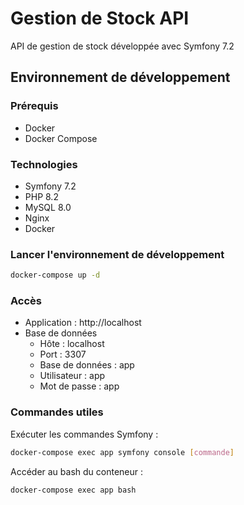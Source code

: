 # Gestion de Stock API

API de gestion de stock développée avec Symfony 7.2

## Environnement de développement

### Prérequis

* Docker
* Docker Compose

### Technologies

* Symfony 7.2
* PHP 8.2
* MySQL 8.0
* Nginx
* Docker

### Lancer l'environnement de développement

```bash
docker-compose up -d
```

### Accès

* Application : http://localhost
* Base de données
    * Hôte : localhost
    * Port : 3307
    * Base de données : app
    * Utilisateur : app
    * Mot de passe : app

### Commandes utiles

Exécuter les commandes Symfony :
```bash
docker-compose exec app symfony console [commande]
```

Accéder au bash du conteneur :
```bash
docker-compose exec app bash
```
